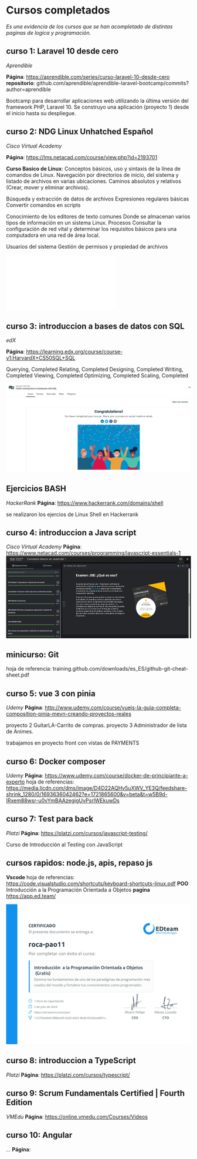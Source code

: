 # Cursos completados 

_Es una evidencia de los cursos que se han acompletado de distintas paginas de logica y programación._

## curso 1: Laravel 10 desde cero

_Aprendible_

**Página**: https://aprendible.com/series/curso-laravel-10-desde-cero
**repositorio**: github.com/aprendible/aprendible-laravel-bootcamp/commits?author=aprendible

Bootcamp para desarrollar aplicaciones web utilizando la última versión del framework PHP, Laravel 10.
Se construyo una aplicación (proyecto 1) desde el inicio hasta su despliegue.


## curso 2: NDG Linux Unhatched Español

_Cisco Virtual Academy_

**Página**: https://lms.netacad.com/course/view.php?id=2193701

**Curso Basico de Linux**: 
Conceptos básicos, uso y sintaxis de la línea de comandos de Linux.
Navegación por directorios de inicio, del sistema y listado de archivos en varias ubicaciones.
Caminos absolutos y relativos (Crear, mover y eliminar archivos).

Búsqueda y extracción de datos de archivos
Expresiones regulares básicas
Convertir comandos en scripts 

Conocimiento de los editores de texto comunes
Donde se almacenan varios tipos de información en un sistema Linux.
Procesos
Consultar la configuración de red vital y determinar los requisitos básicos para una computadora en una red de área local.

Usuarios del sistema
Gestión de permisos y propiedad de archivos

![linux](/NDG-Linux-Unhatc-certificate.pdf)


## curso 3: introduccion a bases de datos con SQL 

_edX_

**Página**: https://learning.edx.org/course/course-v1:HarvardX+CS50SQL+SQL

Querying, Completed
Relating, Completed
Designing, Completed
Writing, Completed
Viewing, Completed
Optimizing, Completed
Scaling, Completed

![linux](/Introduction-to-Databases-with-SQL.png)


## Ejercicios BASH

_HackerRank_
**Página**: https://www.hackerrank.com/domains/shell

se realizaron los ejercios de Linux Shell en Hackerrank

## curso 4: introduccion a Java script

_Cisco Virtual Academy_
**Página**: https://www.netacad.com/courses/programming/javascript-essentials-1
![linux](/Javascript-essentials-1.png)

## minicurso: Git

hoja de referencia: training.github.com/downloads/es_ES/github-git-cheat-sheet.pdf

## curso 5: vue 3 con pinia

_Udemy_
**Página**: http://www.udemy.com/course/vuejs-la-guia-completa-composition-pinia-mevn-creando-proyectos-reales

proyecto 2 GuitarLA-Carrito de compras.
proyecto 3 Administrador de lista de Animes.

trabajamos en proyecto front con vistas de PAYMENTS

## curso 6: Docker composer

_Udemy_
**Página**: https://www.udemy.com/course/docker-de-principiante-a-experto
 hoja de referencias: https://media.licdn.com/dms/image/D4D22AQHv5uXWV_YE3Q/feedshare-shrink_1280/0/1693636042462?e=1721865600&v=beta&t=w5B9d-IRxem88wsr-u0vYmBAAzegigUvPsrlWEkuwDs

## curso 7: Test para back

_Platzi_
**Página**: https://platzi.com/cursos/javascript-testing/

Curso de Introducción al Testing con JavaScript

## cursos rapidos: node.js, apis, repaso js

**Vscode** hoja de referencias: https://code.visualstudio.com/shortcuts/keyboard-shortcuts-linux.pdf
**POO** Introducción a la Programación Orientada a Objetos **pagina** https://app.ed.team/

![linux](/certificad-curso-poo.png)

## curso 8: introduccion a TypeScript

_Platzi_
**Página**: https://platzi.com/cursos/typescript/

## curso 9: Scrum Fundamentals Certified | Fourth Edition

_VMEdu_
**Página**: https://online.vmedu.com/Courses/Videos

## curso 10: Angular

_..._
**Página**: 

